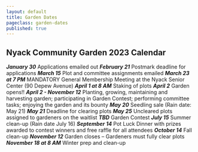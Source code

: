 ```yaml
---
layout: default
title: Garden Dates
pageclass: garden-dates
published: true
---
```


## Nyack Community Garden 2023 Calendar

***January 30*** Applications emailed out
***February 21*** Postmark deadline for applications
***March 15*** Plot and committee assignments emailed
***March 23 at 7 PM*** MANDATORY General Membership Meeting at the Nyack Senior Center (90 Depew Avenue)
***April 1 at 8 AM*** Staking of plots
***April 2*** Garden opens!!
***April 2 - November 12*** Planting, growing, maintaining and harvesting garden; participating in Garden Contest; performing committee tasks; enjoying the garden and its bounty
***May 20*** Seedling sale (Rain date: May 21)
***May 21*** Deadline for clearing plots
***May 25*** Uncleared plots assigned to gardeners on the waitlist
***TBD*** Garden Contest
***July 15*** Summer clean-up (Rain date July 16)
***September 14*** Pot Luck Dinner with prizes awarded to contest winners and free raffle for all attendees
***October 14*** Fall clean-up
***November 12*** Garden closes – Gardeners must fully clear plots 
***November 18 at 8 AM*** Winter prep and clean-up

<!--
***January 30*** Applications emailed out

***February 22*** Postmark deadline for applications 

***March 24*** at 7 PM General Membership Meeting

***April 2*** at 8 AM Staking of plots

***April 3*** Garden opens

***April 3 - Nov. 7*** Planting, growing, maintaining and harvesting garden; participating in Garden Contest; performing committee tasks; having fun at the garden

***May 21*** Seedling sale to benefit the [Nyack Homeless Project](https://www.nyackhp.org/)

***May 31*** Deadline for planting plots

***After May 31*** Unplanted plots assigned to gardeners on the waitlist

***July 27*** Garden Contest

***October 27*** - Potluck Dinner, Thursday, October 27 7 PM, at the Nyack Senior Center (90 Depew Ave.)

***November 13*** Garden closes; all items removed and plots restored to state they were in on April 3rd

***November 20*** at 8 AM Winter prep and clean-up
-->

